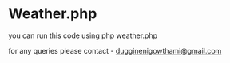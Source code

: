 # Weather.php

you can run this code using php weather.php

for any queries please contact - dugginenigowthami@gmail.com

